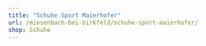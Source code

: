 ```yaml
---
title: "Schuhe Sport Maierhofer"
url: /miesenbach-bei-birkfeld/schuhe-sport-maierhofer/
shop: Schuhe
---
```

